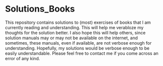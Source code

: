 # Solutions_Books

This repository contains solutions to (most) exercises of books that I am currently reading and understanding. This will help me verabloze my thoughts for the solution better. I also hope this will help others, since solution manuals may or may not be available on the internet, and sometimes, these manuals, even if available, are not verbose enough for understanding. Hopefully, my solutions would be verbose enough to be easily understandable. Please feel free to contact me if you come across an error of any kind.
